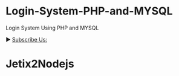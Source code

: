 # Login-System-PHP-and-MYSQL
Login System Using PHP and MYSQL

► [Subscribe Us:](https://www.youtube.com/codingwithelias?sub_confirmation=1)
# Jetix2Nodejs
